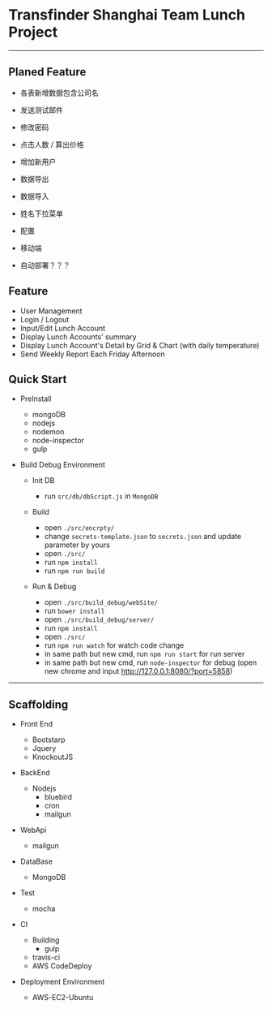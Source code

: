 # Transfinder Shanghai Team Lunch Project
----

## Planed Feature

- 各表新增数据包含公司名

- 发送测试邮件
- 修改密码

- 点击人数 / 算出价格

- 增加新用户

- 数据导出
- 数据导入

- 姓名下拉菜单

- 配置
- 移动端
- 自动部署？？？

## Feature
- User Management
- Login / Logout
- Input/Edit Lunch Account
- Display Lunch Accounts' summary
- Display Lunch Account's Detail by Grid & Chart (with daily temperature)
- Send Weekly Report Each Friday Afternoon

## Quick Start
- PreInstall
    - mongoDB
    - nodejs
    - nodemon
    - node-inspector
    - gulp

- Build Debug Environment
    - Init DB
        - run ```src/db/dbScript.js``` in ```MongoDB```

    - Build
        - open ```./src/encrpty/```
        - change ```secrets-template.json``` to ```secrets.json``` and update parameter by yours
        - open ```./src/```
        - run ```npm install ```
        - run ```npm run build```

    - Run & Debug
        - open ```./src/build_debug/webSite/```
        - run ```bower install ```
        - open ```./src/build_debug/server/```
        - run ```npm install ```
        - open ```./src/```
        - run ```npm run watch``` for watch code change
        - in same path but new cmd, run ```npm run start``` for run server
        - in same path but new cmd, run ```node-inspector``` for debug (open new chrome and input http://127.0.0.1:8080/?port=5858)

----

## Scaffolding

- Front End
    - Bootstarp
    - Jquery
    - KnockoutJS

- BackEnd
    - Nodejs
        - bluebird
        - cron
        - mailgun

- WebApi
    - mailgun

- DataBase
    - MongoDB

- Test
    - mocha

- CI
    - Building
        - gulp
    - travis-ci
    - AWS CodeDeploy

- Deployment Environment
    - AWS-EC2-Ubuntu
